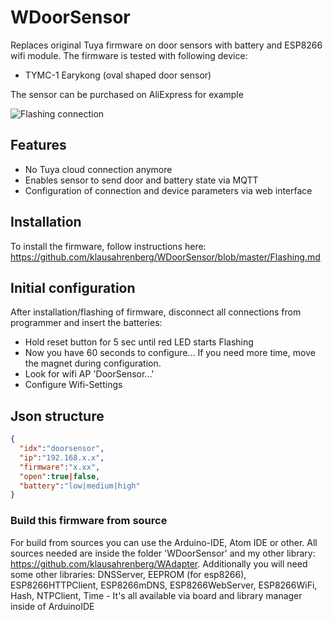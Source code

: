 # WDoorSensor
Replaces original Tuya firmware on door sensors with battery and ESP8266 wifi module. The firmware is tested with following device:
* TYMC-1 Earykong (oval shaped door sensor)

The sensor can be purchased on AliExpress for example

![Flashing connection](https://github.com/klausahrenberg/WDoorSensor/blob/master/docs/images/doorsensor.jpg)

## Features
* No Tuya cloud connection anymore
* Enables sensor to send door and battery state via MQTT 
* Configuration of connection and device parameters via web interface
## Installation
To install the firmware, follow instructions here:  
https://github.com/klausahrenberg/WDoorSensor/blob/master/Flashing.md
## Initial configuration
After installation/flashing of firmware, disconnect all connections from programmer and insert the batteries:
* Hold reset button for 5 sec until red LED starts Flashing
* Now you have 60 seconds to configure... If you need more time, move the magnet during configuration.
* Look for wifi AP 'DoorSensor...'
* Configure Wifi-Settings
## Json structure
```json
{
  "idx":"doorsensor",
  "ip":"192.168.x.x",
  "firmware":"x.xx",
  "open":true|false,
  "battery":"low|medium|high"
}
```
### Build this firmware from source
For build from sources you can use the Arduino-IDE, Atom IDE or other. All sources needed are inside the folder 'WDoorSensor' and my other library: https://github.com/klausahrenberg/WAdapter. Additionally you will need some other libraries: DNSServer, EEPROM (for esp8266), ESP8266HTTPClient, ESP8266mDNS, ESP8266WebServer, ESP8266WiFi, Hash, NTPClient, Time - It's all available via board and library manager inside of ArduinoIDE
